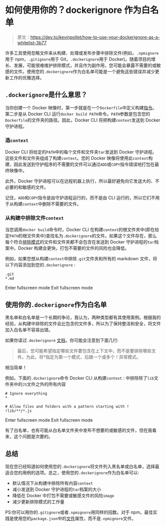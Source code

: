 # 如何使用你的？dockerignore 作为白名单

> 原文：<https://dev.to/kevinpollet/how-to-use-your-dockerignore-as-a-whitelist-3b77>

许多工具使用忽略文件来从构建、处理或发布步骤中排除文件(例如，`.npmignore`用于 npm，`.gitignore`用于 Git，`.dockerignore`用于 Docker)。随着项目的增长、发展，可能很难维护排除模式，并且作为副作用，您可能会暴露不需要的或敏感的文件。使用您的`.dockerignore`作为白名单可能是一个避免这些错误并减少更新工作的优雅选择。

## `.dockerignore`是什么意思？

当你创建一个 Docker 映像时，第一步就是在一个`Dockerfile`中定义构建[指令](https://docs.docker.com/engine/reference/builder/)。第二步是从 Docker CLI 运行`docker build PATH`命令。`PATH`参数是包含您的`Dockerfile`的文件夹的路径。因此，Docker CLI 将把构建`context`发送到 Docker 守护进程。

### 造`context`

Docker CLI 将给定的`PATH`中的每个文件和文件夹`tar`发送到 Docker 守护进程。这些文件和文件夹组成了构建`context`。您的 Docker 映像将使用此`context`构建，因此发送到守护程序的不需要的文件可以通过`ADD`或`COPY`指令错误地打包在最终映像中。

此外，Docker 守护进程可以在远程机器上执行，所以最好避免向它发送大的、不必要的和敏感的文件。

记住，`ADD`和`COPY`指令是由守护进程运行的，而不是由 CLI 运行的，所以它们不用于从构建`context`中删除不需要的文件。

### 从构建中排除文件`context`

当您调用`docker build`命令时，Docker CLI 在构建`context`的根文件夹中(即在给定`PATH`的根文件夹中)查找名为`.dockerignore`的文件。如果这个文件存在，那么每个符合[排除模式](https://docs.docker.com/engine/reference/builder/#dockerignore-file)的文件和文件夹都不会包含在发送到 Docker 守护进程的`tar`档案中。Docker 构建会更快，打包不需要的文件的风险也会降低。

例如，如果您想从构建`context`中排除`.git`文件夹和所有的 markdown 文件，将以下内容添加到您的`.dockerignore` :

```
.git
*.md 
```

Enter fullscreen mode Exit fullscreen mode

## 使用你的`.dockerignore`作为白名单

黑名单和白名单是一个长期的争论，我认为，两种类型都有其使用案例。根据我的经验，从构建中排除的文件会比包含的文件多，所以为了保持整洁和安全，将文件加入白名单不容易出错。

如果你读过`.dockerignore` [文档](https://docs.docker.com/engine/reference/builder/#dockerignore-file)，你可能会注意到下面几行:

> 最后，您可能希望指定哪些文件要包含在上下文中，而不是要排除哪些文件。为此，将*指定为第一个模式，后跟一个或多个！异常模式。

相当简单！

例如，下面的`.dockerignore`命令 Docker CLI 从构建`context` :
中排除除了`lib`文件夹中的`JS`文件之外的所有内容

```
# Ignore everything
*

# Allow files and folders with a pattern starting with !
!lib/**/*.js 
```

Enter fullscreen mode Exit fullscreen mode

有了白名单，也有可能从白名单文件夹中发布不想要的或敏感的文件，但在我看来，这个问题是次要的。

## 总结

现在您已经知道如何使用您的`.dockerignore`将文件列入黑名单或白名单，选择最适合您的用例的选项。总之，使用您的`.dockerignore`作为白名单可以:

*   默认情况下从构建中排除所有内容`context`
*   减小发送到 Docker 守护进程的`tar`档案的大小
*   降低在 Docker 中打包不需要或敏感文件的风险`image`
*   减少更新排除模式的工作量

PS:你可以用你的`.gitignore`或者`.npmignore`用同样的招数。对于 npm，最佳实践是使用您的`package.json`中的[文件](https://docs.npmjs.com/files/package.json#files)属性，而不是`.npmignore`文件。